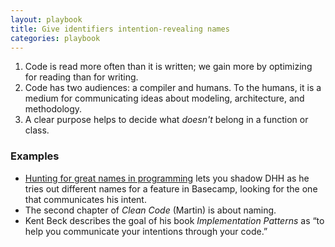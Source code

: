 ```yaml
---
layout: playbook
title: Give identifiers intention-revealing names
categories: playbook
---
```


1. Code is read more often than it is written; we gain more by optimizing for reading than for writing.
2. Code has two audiences: a compiler and humans. To the humans, it is a medium for communicating ideas about modeling, architecture, and methodology.
3. A clear purpose helps to decide what _doesn't_ belong in a function or class.

### Examples
- [Hunting for great names in programming](https://m.signalvnoise.com/hunting-for-great-names-in-programming/) lets you shadow DHH as he tries out different names for a feature in Basecamp, looking for the one that communicates his intent.
- The second chapter of _Clean Code_ (Martin) is about naming.
- Kent Beck describes the goal of his book _Implementation Patterns_ as “to help you communicate your intentions through your code.”
